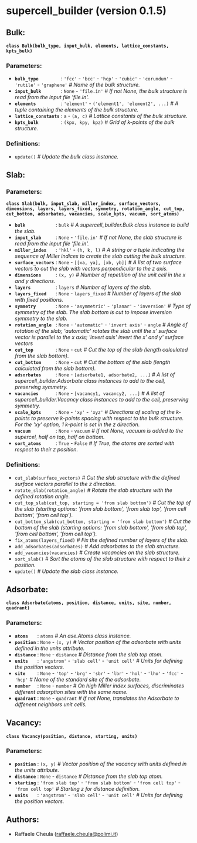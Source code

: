 # supercell_builder (version 0.1.5)

## **Bulk:**

**`class Bulk(bulk_type, input_bulk, elements, lattice_constants, kpts_bulk)`**

### Parameters:

  * **`bulk_type        `** : `'fcc'` - `'bcc'` - `'hcp'` - `'cubic'` - `'corundum'` - `'rutile'` - `'graphene'` _# Name of the bulk structure._
  * **`input_bulk       `** : `None` - `'file.in'` _# If not None, the bulk structure is read from the input file 'file.in'._
  * **`elements         `** : `'element'` - `('element1', 'element2', ...)` _# A tuple containing the elements of the bulk structure._
  * **`lattice_constants`** : `a` - `(a, c)` _# Lattice constants of the bulk structure._
  * **`kpts_bulk        `** : `(kpx, kpy, kpz)` _# Grid of k-points of the bulk structure._

### Definitions:

  * `update()` _# Update the bulk class instance._


## **Slab:**

### Parameters:

**`class Slab(bulk, input_slab, miller_index, surface_vectors, dimensions, layers, layers_fixed, symmetry, rotation_angle, cut_top, cut_bottom, adsorbates, vacancies, scale_kpts, vacuum, sort_atoms)`**

  * **`bulk           `** : `bulk` _# A supercell_builder.Bulk class instance to build the slab._
  * **`input_slab     `** : `None` - `'file.in'` _# If not None, the slab structure is read from the input file 'file.in'._
  * **`miller_index   `** : `'hkl'` - `(h, k, l)` _# A string or a tuple indicating the sequence of Miller indices to create the slab cutting the bulk structure._
  * **`surface_vectors`** : `None` - `[[xa, ya], [xb, yb]]` _# A list of two surface vectors to cut the slab with vectors perpendicular to the z axis._
  * **`dimensions     `** : `(x, y)` _# Number of repetition of the unit cell in the x and y directions._
  * **`layers         `** : `layers` _# Number of layers of the slab._
  * **`layers_fixed   `** : `None` - `layers_fixed` _# Number of layers of the slab with fixed positions._
  * **`symmetry       `** : `None` - `'asymmetric'` - `'planar'` - `'inversion'` _# Type of symmetry of the slab. The slab bottom is cut to impose inversion symmetry to the slab._
  * **`rotation_angle `** : `None` - `'automatic'` - `'invert axis'` - `angle` _# Angle of rotation of the slab; 'automatic' rotates the slab until the x' surface vector is parallel to the x axis; 'invert axis' invert the x' and y' surface vectors_
  * **`cut_top        `** : `None` - `cut` _# Cut the top of the slab (length calculated from the slab bottom)._
  * **`cut_bottom     `** : `None` - `cut` _# Cut the bottom of the slab (length calculated from the slab bottom)._
  * **`adsorbates     `** : `None` - `[adsorbate1, adsorbate2, ...]` _# A list of supercell_builder.Adsorbate class instances to add to the cell, preserving symmetry._
  * **`vacancies      `** : `None` - `[vacancy1, vacancy2, ...]` _# A list of supercell_builder.Vacancy class instances to add to the cell, preserving symmetry._
  * **`scale_kpts     `** : `None` - `'xy'` - `'xyz'` _# Directions of scaling of the k-points to preserve k-points spacing with respect to the bulk structure. For the 'xy' option, 1 k-point is set in the z direction._
  * **`vacuum         `** : `None` - `vacuum` _# If not None, vacuum is added to the supercel, half on top, half on bottom._
  * **`sort_atoms     `** : `True` - `False` _# If True, the atoms are sorted with respect to their z position._

### Definitions:

  * `cut_slab(surface_vectors)` _# Cut the slab structure with the defined surface vectors parallel to the z direction._
  * `rotate_slab(rotation_angle)` _# Rotate the slab structure with the defined rotation angle._
  * `cut_top_slab(cut_top, starting = 'from slab bottom')` _# Cut the top of the slab (starting options: 'from slab bottom', 'from slab top', 'from cell bottom', 'from cell top')._
  * `cut_bottom_slab(cut_bottom, starting = 'from slab bottom')` _# Cut the bottom of the slab (starting options: 'from slab bottom', 'from slab top', 'from cell bottom', 'from cell top')._
  * `fix_atoms(layers_fixed)` _# Fix the defined number of layers of the slab._
  * `add_adsorbates(adsorbates)` _# Add adsorbates to the slab structure._
  * `add_vacancies(vacancies)` _# Create vacancies on the slab structure._
  * `sort_slab()` _# Sort the atoms of the slab structure with respect to their z position._
  * `update()` _# Update the slab class instance._

## **Adsorbate:**

**`class Adsorbate(atoms, position, distance, units, site, number, quadrant)`**

### Parameters:

  * **`atoms   `** : `atoms` _# An ase.Atoms class instance._
  * **`position`** : `None` - `(x, y)` _# Vector position of the adsorbate with units defined in the units attribute._
  * **`distance`** : `None` - `distance` _# Distance from the slab top atom._
  * **`units   `** : `'angstrom'` - `'slab cell'` - `'unit cell'` _# Units for defining the position vectors._
  * **`site    `** : `None` - `'top'` - `'brg'` - `'sbr'` - `'lbr'` - `'hol'` - `'lho'` - `'fcc'` - `'hcp'` _# Name of the standard site of the adsorbate._ 
  * **`number  `** : `None` - `number` _# On high Miller index surfaces, discriminates different adsorption sites with the same name._
  * **`quadrant`** : `None` - `quadrant` _# If not None, translates the Adsorbate to diffenent neighbors unit cells._

## **Vacancy:**

**`class Vacancy(position, distance, starting, units)`**

### Parameters:

  * **`position`** : `(x, y)` _# Vector position of the vacancy with units defined in the units attribute._
  * **`distance`** : `None` - `distance` _# Distance from the slab top atom._
  * **`starting`** : `'from slab top'` - `'from slab bottom'` - `'from cell top'` - `'from cell top'` _# Starting z for distance definition._
  * **`units   `** : `'angstrom'` - `'slab cell'` - `'unit cell'` _# Units for defining the position vectors._

## Authors:

  * Raffaele Cheula (raffaele.cheula@polimi.it)
